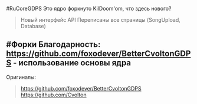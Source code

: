 #RuCoreGDPS
Это ядро форкнуто KilDoom'om, что здесь нового?
> Новый интерфейс
> API
> Переписаны все страницы (SongUpload, Database)

#Форки
Благодарность: https://github.com/foxodever/BetterCvoltonGDPS - использование основы ядра
---
Оригиналы:
> https://github.com/foxodever/BetterCvoltonGDPS
> https://github.com/Cvolton
